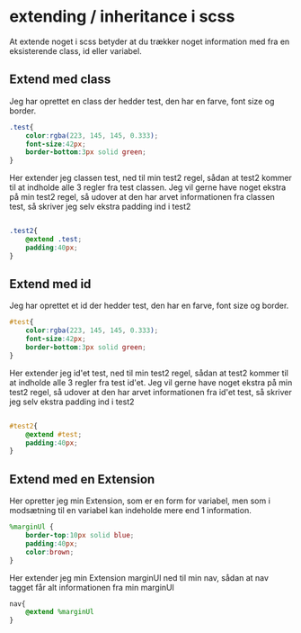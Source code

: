 # extending / inheritance i scss


At extende noget i scss betyder at du trækker noget information med fra en eksisterende class, id eller variabel.

## **Extend med class**

Jeg har oprettet en class der hedder test, den har en farve, font size og border.
```scss
.test{
	color:rgba(223, 145, 145, 0.333);
	font-size:42px;
	border-bottom:3px solid green;
}
```
Her extender jeg classen test, ned til min test2 regel, sådan at test2 kommer til at indholde alle 3 regler fra test classen. Jeg vil gerne have noget ekstra på min test2 regel, så udover at den har arvet informationen fra classen test, så skriver jeg selv ekstra padding ind i test2
```scss

.test2{
	@extend .test;
	padding:40px;
}
```

## **Extend med id**

Jeg har oprettet et id der hedder test, den har en farve, font size og border.
```scss
#test{
	color:rgba(223, 145, 145, 0.333);
	font-size:42px;
	border-bottom:3px solid green;
}
```
Her extender jeg id'et test, ned til min test2 regel, sådan at test2 kommer til at indholde alle 3 regler fra test id'et. Jeg vil gerne have noget ekstra på min test2 regel, så udover at den har arvet informationen fra id'et test, så skriver jeg selv ekstra padding ind i test2
```scss

#test2{
	@extend #test;
	padding:40px;
}
```

## **Extend med en Extension**

Her opretter jeg min Extension, som er en form for variabel, men som i modsætning til en variabel kan indeholde mere end 1 information.

```scss
%marginUl {
	border-top:10px solid blue;
	padding:40px;
	color:brown;
}
```
Her extender jeg min Extension marginUl ned til min nav, sådan at nav tagget får alt informationen fra min marginUl
```scss
nav{
	@extend %marginUl
}
```

